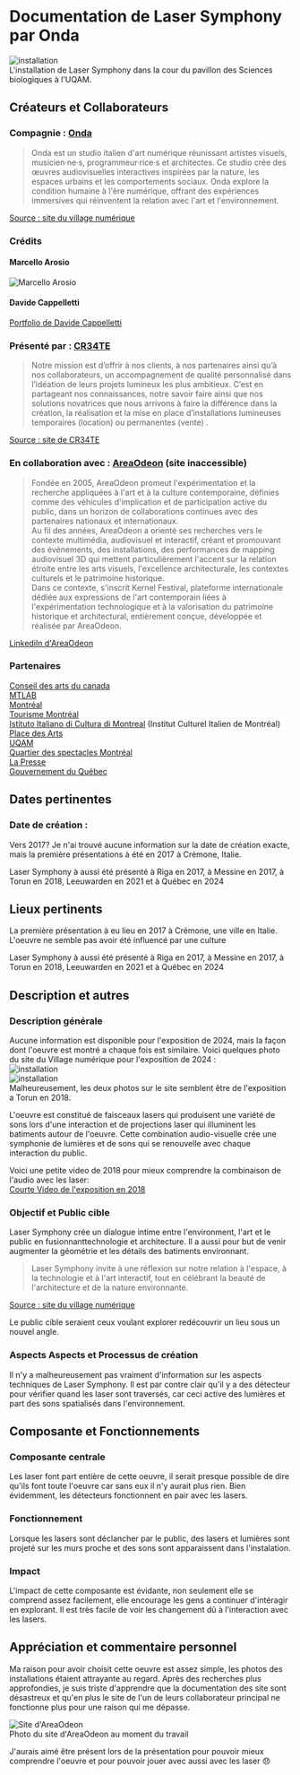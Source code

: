 # Documentation de Laser Symphony par Onda
![installation](Media/Images/Laser_symphony_instalation.png) <br>
L'installation de Laser Symphony dans la cour du pavillon des Sciences biologiques à l'UQAM.

## Créateurs et Collaborateurs

### Compagnie : [Onda](https://ondastudio.art/) 

> Onda est un studio italien d'art numérique réunissant artistes visuels, musicien·ne·s, programmeur·rice·s et architectes. Ce studio crée des œuvres audiovisuelles interactives inspirées par la nature, les espaces urbains et les comportements sociaux. Onda explore la condition humaine à l'ère numérique, offrant des expériences immersives qui réinventent la relation avec l'art et l'environnement.

[Source : site du village numérique](https://village-numerique.mutek.org/fr/installations/laser-symphony-par-onda)

### Crédits 

#### Marcello Arosio <br>
![Marcello Arosio](Media/Images/Marcello_Arosio.jpg)

#### Davide Cappelletti <br>
[Portfolio de Davide Cappelletti](https://zipzupzap.com/#portfolio)

### Présenté par : [CR34TE](https://cr34te.ca/)

>Notre mission est d’offrir à nos clients, à nos partenaires ainsi qu’à nos collaborateurs, un accompagnement de qualité personnalisé dans l’idéation de leurs projets lumineux les plus ambitieux. C’est en partageant nos connaissances, notre savoir faire ainsi que nos solutions novatrices que nous arrivons à faire la différence dans la création, la réalisation et la mise en place d’installations lumineuses temporaires  (location) ou permanentes (vente) .

[Source : site de CR34TE](https://cr34te.ca/a-propos/)

### En collaboration avec : [AreaOdeon](https://www.areaodeon.org/en/) (site inaccessible)

>Fondée en 2005, AreaOdeon promeut l'expérimentation et la recherche appliquées à l'art et à la culture contemporaine, définies comme des véhicules d'implication et de participation active du public, dans un horizon de collaborations continues avec des partenaires nationaux et internationaux. <br>
>Au fil des années, AreaOdeon a orienté ses recherches vers le contexte multimédia, audiovisuel et interactif, créant et promouvant des événements, des installations, des performances de mapping audiovisuel 3D qui mettent particulièrement l'accent sur la relation étroite entre les arts visuels, l'excellence architecturale, les contextes culturels et le patrimoine historique.<br>
>Dans ce contexte, s'inscrit Kernel Festival, plateforme internationale dédiée aux expressions de l'art contemporain liées à l'expérimentation technologique et à la valorisation du patrimoine historique et architectural, entièrement conçue, développée et réalisée par AreaOdeon.

[LinkediIn d'AreaOdeon](https://fr.linkedin.com/company/areaodeon)

### Partenaires 

[Conseil des arts du canada](https://conseildesarts.ca/) <br>
[MTLAB](https://mtlab.ca/) <br>
[Montréal](https://montreal.ca/) <br>
[Tourisme Montréal](https://www.mtl.org/fr) <br>
[Istituto Italiano di Cultura di Montreal](https://iicmontreal.esteri.it/fr/) (Institut Culturel Italien de Montréal) <br>
[Place des Arts](https://placedesarts.com/fr) <br>
[UQAM](https://uqam.ca/) <br>
[Quartier des spectacles Montréal](https://www.quartierdesspectacles.com/fr/) <br>
[La Presse](https://www.lapresse.ca/) <br>
[Gouvernement du Québec](https://www.quebec.ca/) 

## Dates pertinentes

### Date de création :

Vers 2017? Je n'ai trouvé aucune information sur la date de création exacte, mais la première présentations à été en 2017 à Crémone, Italie.

Laser Symphony à aussi été présenté à Riga en 2017, à Messine en 2017, à Torun en 2018, Leeuwarden en 2021 et à Québec en 2024

## Lieux pertinents 

La première présentation à eu lieu en 2017 à Crémone, une ville en Italie. L'oeuvre ne semble pas avoir été influencé par une culture

Laser Symphony à aussi été présenté à Riga en 2017, à Messine en 2017, à Torun en 2018, Leeuwarden en 2021 et à Québec en 2024

## Description et autres

### Description générale 

Aucune information est disponible pour l'exposition de 2024, mais la façon dont l'oeuvre est montré a chaque fois est similaire. Voici quelques photo du site du Village numérique pour l'exposition de 2024 : <br>
![installation](Media/Images/Laser_symphony_instalation.png) <br>
![installation](Media/Images/LaserSymphony-Torun.png) <br>
Malheureusement, les deux photos sur le site semblent être de l'exposition a Torun en 2018.

L'oeuvre est constitué de faisceaux lasers qui produisent une variété de sons lors d'une interaction et de projections laser qui illuminent les batiments autour de l'oeuvre. Cette combination audio-visuelle crée une symphonie de lumières et de sons qui se renouvelle avec chaque interaction du public.

Voici une petite video de 2018 pour mieux comprendre la combinaison de l'audio avec les laser: <br>
[Courte Video de l'exposition en 2018](https://vimeo.com/316975651)

### Objectif et Public cible

Laser Symphony crée un dialogue intime entre l'environment, l'art et le public en fusionnanttechnologie et architecture. Il a aussi pour but de venir augmenter la géométrie et les détails des batiments environnant.

>Laser Symphony invite à une réflexion sur notre relation à l'espace, à la technologie et à l'art interactif, tout en célébrant la beauté de l'architecture et de la nature environnante. <br>

[Source : site du village numérique](https://village-numerique.mutek.org/fr/installations/laser-symphony-par-onda)

Le public cible seraient ceux voulant explorer redécouvrir un lieu sous un nouvel angle.

### Aspects Aspects et Processus de création

Il n'y a malheureusement pas vraiment d'information sur les aspects techniques de Laser Symphony. Il est par contre clair qu'il y a des détecteur pour vérifier quand les laser sont traversés, car ceci active des lumières et part des sons spatialisés dans l'environnement. 

## Composante et Fonctionnements

### Composante centrale

Les laser font part entière de cette oeuvre, il serait presque possible de dire qu'ils font toute l'oeuvre car sans eux il n'y aurait plus rien. Bien évidemment, les détecteurs fonctionnent en pair avec les lasers.

### Fonctionnement 

Lorsque les lasers sont déclancher par le public, des lasers et lumières sont projeté sur les murs proche et des sons sont apparaissent dans l'instalation.

### Impact 

L'impact de cette composante est évidante, non seulement elle se comprend assez facilement, elle encourage les gens a continuer d'intéragir en explorant. Il est très facile de voir les changement dû à l'interaction avec les lasers.

## Appréciation et commentaire personnel

Ma raison pour avoir choisit cette oeuvre est assez simple, les photos des installations étaient attrayante au regard. Après des recherches plus approfondies, je suis triste d'apprendre que la documentation des site sont désastreux et qu'en plus le site de l'un de leurs collaborateur principal ne fonctionne plus pour une raison qui me dépasse.

![Site d'AreaOdeon](Media/Images/site_AreaOdeon.png) <br>
Photo du site d'AreaOdeon au moment du travail

J'aurais aimé être présent lors de la présentation pour pouvoir mieux comprendre l'oeuvre et pour pouvoir jouer avec aussi avec les laser :disappointed:



